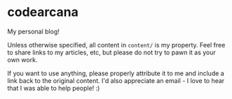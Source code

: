 codearcana
==========

My personal blog!

Unless otherwise specified, all content in `content/` is my property. 
Feel free to share links to my articles, etc, but please do not try to pawn
it as your own work.

If you want to use anything, please properly attribute it to me and include a link back to the original content.
I'd also appreciate an email - I love to hear that I was able to help people! :)
